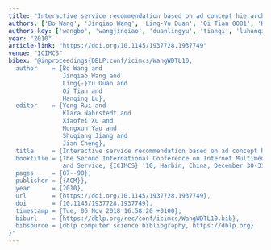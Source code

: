 ```yaml
---
title: "Interactive service recommendation based on ad concept hierarchy"
authors: ['Bo Wang', 'Jinqiao Wang', 'Ling-Yu Duan', 'Qi Tian 0001', 'Hanqing Lu']
authors-key: ['wangbo', 'wangjinqiao', 'duanlingyu', 'tianqi', 'luhanqing']
year: "2010"
article-link: "https://doi.org/10.1145/1937728.1937749"
venue: "ICIMCS"
bibex: "@inproceedings{DBLP:conf/icimcs/WangWDTL10,
  author    = {Bo Wang and
               Jinqiao Wang and
               Ling{-}Yu Duan and
               Qi Tian and
               Hanqing Lu},
  editor    = {Yong Rui and
               Klara Nahrstedt and
               Xiaofei Xu and
               Hongxun Yao and
               Shuqiang Jiang and
               Jian Cheng},
  title     = {Interactive service recommendation based on ad concept hierarchy},
  booktitle = {The Second International Conference on Internet Multimedia Computing
               and Service, {ICIMCS} '10, Harbin, China, December 30-31, 2010},
  pages     = {87--90},
  publisher = {{ACM}},
  year      = {2010},
  url       = {https://doi.org/10.1145/1937728.1937749},
  doi       = {10.1145/1937728.1937749},
  timestamp = {Tue, 06 Nov 2018 16:58:20 +0100},
  biburl    = {https://dblp.org/rec/conf/icimcs/WangWDTL10.bib},
  bibsource = {dblp computer science bibliography, https://dblp.org}
}"
---
```

